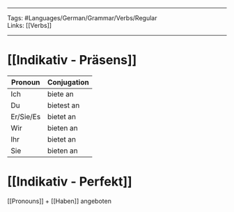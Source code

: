 ___
Tags: #Languages/German/Grammar/Verbs/Regular  
Links: [[Verbs]]
___
# [[Indikativ - Präsens]]
Pronoun|Conjugation
------------ | ------------
Ich | biete an
Du | bietest an
Er/Sie/Es | bietet an
Wir | bieten an
Ihr | bietet an
Sie | bieten an


# [[Indikativ - Perfekt]]
[[Pronouns]] + [[Haben]] angeboten